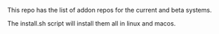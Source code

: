 This repo has the list of addon repos for the current and beta systems.

The install.sh script will install them all in linux and macos.


